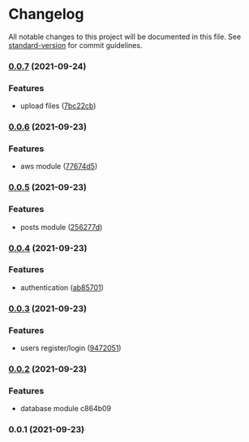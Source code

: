 # Changelog

All notable changes to this project will be documented in this file. See [standard-version](https://github.com/conventional-changelog/standard-version) for commit guidelines.

### [0.0.7](https://github.com/nikolozz/catbook-backend/compare/v0.0.6...v0.0.7) (2021-09-24)


### Features

* upload files ([7bc22cb](https://github.com/nikolozz/catbook-backend/commit/7bc22cbb69adac6d85ca1882ff12a852a54cb156))

### [0.0.6](https://github.com/nikolozz/catbook-backend/compare/v0.0.5...v0.0.6) (2021-09-23)


### Features

* aws module ([77674d5](https://github.com/nikolozz/catbook-backend/commit/77674d5ec0e4a5dbfe5fd3a264c80dc3829d0269))

### [0.0.5](https://github.com/nikolozz/catbook-backend/compare/v0.0.4...v0.0.5) (2021-09-23)


### Features

* posts module ([256277d](https://github.com/nikolozz/catbook-backend/commit/256277d6740f2c754665bd7fef2a9b39a0bf7471))

### [0.0.4](https://github.com/nikolozz/catbook-backend/compare/v0.0.3...v0.0.4) (2021-09-23)


### Features

* authentication ([ab85701](https://github.com/nikolozz/catbook-backend/commit/ab85701fdea57244a1c51a978be34857de9dbca4))

### [0.0.3](https://github.com/nikolozz/catbook-backend/compare/v0.0.2...v0.0.3) (2021-09-23)


### Features

* users register/login ([9472051](https://github.com/nikolozz/catbook-backend/commit/94720511b3fcc5ea8c11daf7afd8a0160c8ef221))

### [0.0.2](///compare/v0.0.1...v0.0.2) (2021-09-23)


### Features

* database module c864b09

### 0.0.1 (2021-09-23)

